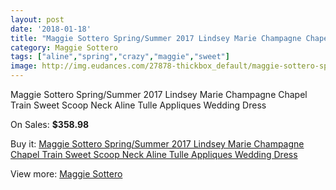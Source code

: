 ```yaml
---
layout: post
date: '2018-01-18'
title: "Maggie Sottero Spring/Summer 2017 Lindsey Marie Champagne Chapel Train Sweet Scoop Neck Aline Tulle Appliques Wedding Dress"
category: Maggie Sottero
tags: ["aline","spring","crazy","maggie","sweet"]
image: http://img.eudances.com/27878-thickbox_default/maggie-sottero-spring-summer-2017-lindsey-marie-champagne-chapel-train-sweet-scoop-neck-aline-tulle-appliques-wedding-dress.jpg
---
```

Maggie Sottero Spring/Summer 2017 Lindsey Marie Champagne Chapel Train Sweet Scoop Neck Aline Tulle Appliques Wedding Dress

On Sales: **$358.98**
<a href="https://www.eudances.com/en/maggie-sottero/9232-maggie-sottero-spring-summer-2017-lindsey-marie-champagne-chapel-train-sweet-scoop-neck-aline-tulle-appliques-wedding-dress.html"><amp-img layout="responsive" width="600" height="600" src="//img.eudances.com/27878-thickbox_default/maggie-sottero-spring-summer-2017-lindsey-marie-champagne-chapel-train-sweet-scoop-neck-aline-tulle-appliques-wedding-dress.jpg" alt="Maggie Sottero Spring/Summer 2017 Lindsey Marie Champagne Chapel Train Sweet Scoop Neck Aline Tulle Appliques Wedding Dress 0" /></a>
<a href="https://www.eudances.com/en/maggie-sottero/9232-maggie-sottero-spring-summer-2017-lindsey-marie-champagne-chapel-train-sweet-scoop-neck-aline-tulle-appliques-wedding-dress.html"><amp-img layout="responsive" width="600" height="600" src="//img.eudances.com/27881-thickbox_default/maggie-sottero-spring-summer-2017-lindsey-marie-champagne-chapel-train-sweet-scoop-neck-aline-tulle-appliques-wedding-dress.jpg" alt="Maggie Sottero Spring/Summer 2017 Lindsey Marie Champagne Chapel Train Sweet Scoop Neck Aline Tulle Appliques Wedding Dress 1" /></a>
<a href="https://www.eudances.com/en/maggie-sottero/9232-maggie-sottero-spring-summer-2017-lindsey-marie-champagne-chapel-train-sweet-scoop-neck-aline-tulle-appliques-wedding-dress.html"><amp-img layout="responsive" width="600" height="600" src="//img.eudances.com/27880-thickbox_default/maggie-sottero-spring-summer-2017-lindsey-marie-champagne-chapel-train-sweet-scoop-neck-aline-tulle-appliques-wedding-dress.jpg" alt="Maggie Sottero Spring/Summer 2017 Lindsey Marie Champagne Chapel Train Sweet Scoop Neck Aline Tulle Appliques Wedding Dress 2" /></a>
<a href="https://www.eudances.com/en/maggie-sottero/9232-maggie-sottero-spring-summer-2017-lindsey-marie-champagne-chapel-train-sweet-scoop-neck-aline-tulle-appliques-wedding-dress.html"><amp-img layout="responsive" width="600" height="600" src="//img.eudances.com/27879-thickbox_default/maggie-sottero-spring-summer-2017-lindsey-marie-champagne-chapel-train-sweet-scoop-neck-aline-tulle-appliques-wedding-dress.jpg" alt="Maggie Sottero Spring/Summer 2017 Lindsey Marie Champagne Chapel Train Sweet Scoop Neck Aline Tulle Appliques Wedding Dress 3" /></a>

Buy it: [Maggie Sottero Spring/Summer 2017 Lindsey Marie Champagne Chapel Train Sweet Scoop Neck Aline Tulle Appliques Wedding Dress](https://www.eudances.com/en/maggie-sottero/9232-maggie-sottero-spring-summer-2017-lindsey-marie-champagne-chapel-train-sweet-scoop-neck-aline-tulle-appliques-wedding-dress.html "Maggie Sottero Spring/Summer 2017 Lindsey Marie Champagne Chapel Train Sweet Scoop Neck Aline Tulle Appliques Wedding Dress")

View more: [Maggie Sottero](https://www.eudances.com/en/107-maggie-sottero "Maggie Sottero")